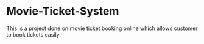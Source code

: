# Movie-Ticket-System
This is a project done on movie ticket booking online which allows customer to book tickets easily.
